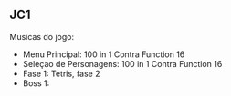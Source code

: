 ## JC1

Musicas do jogo:

- Menu Principal:				100 in 1 Contra Function 16
- Seleçao de Personagens:		100 in 1 Contra Function 16
- Fase 1:						Tetris, fase 2
- Boss 1: